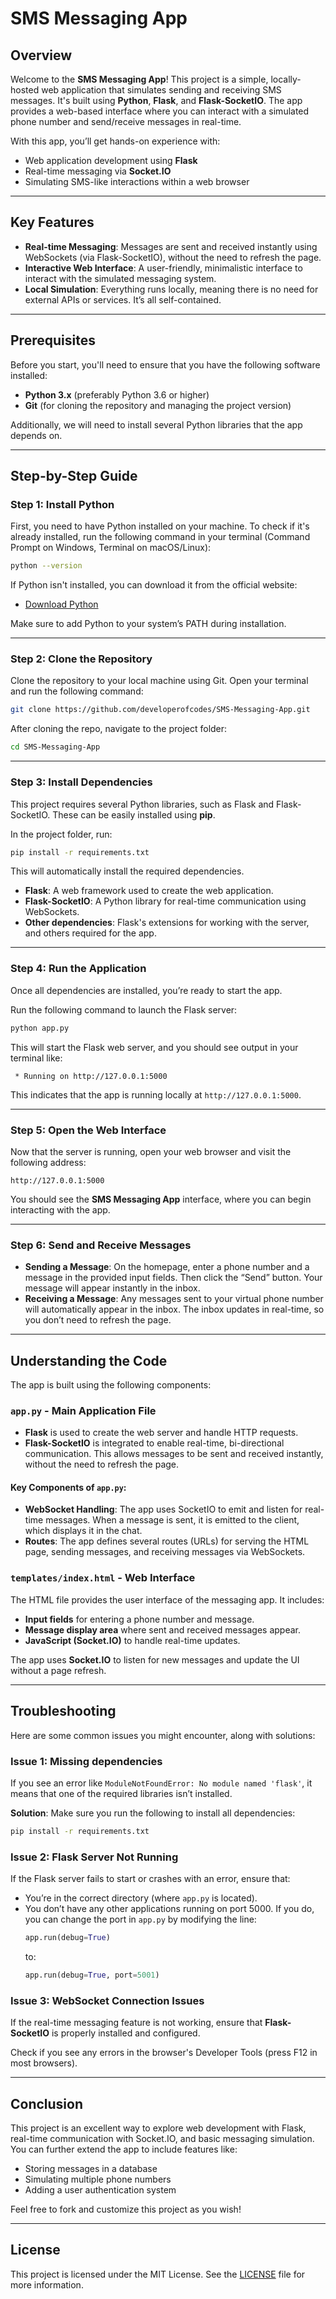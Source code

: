 # SMS Messaging App

## Overview

Welcome to the **SMS Messaging App**! This project is a simple, locally-hosted web application that simulates sending and receiving SMS messages. It's built using **Python**, **Flask**, and **Flask-SocketIO**. The app provides a web-based interface where you can interact with a simulated phone number and send/receive messages in real-time.

With this app, you’ll get hands-on experience with:
- Web application development using **Flask**
- Real-time messaging via **Socket.IO**
- Simulating SMS-like interactions within a web browser

---

## Key Features

- **Real-time Messaging**: Messages are sent and received instantly using WebSockets (via Flask-SocketIO), without the need to refresh the page.
- **Interactive Web Interface**: A user-friendly, minimalistic interface to interact with the simulated messaging system.
- **Local Simulation**: Everything runs locally, meaning there is no need for external APIs or services. It’s all self-contained.

---

## Prerequisites

Before you start, you'll need to ensure that you have the following software installed:

- **Python 3.x** (preferably Python 3.6 or higher)
- **Git** (for cloning the repository and managing the project version)

Additionally, we will need to install several Python libraries that the app depends on.

---

## Step-by-Step Guide

### Step 1: Install Python

First, you need to have Python installed on your machine. To check if it's already installed, run the following command in your terminal (Command Prompt on Windows, Terminal on macOS/Linux):

```bash
python --version
```

If Python isn't installed, you can download it from the official website:

- [Download Python](https://www.python.org/downloads/)

Make sure to add Python to your system’s PATH during installation.

---

### Step 2: Clone the Repository

Clone the repository to your local machine using Git. Open your terminal and run the following command:

```bash
git clone https://github.com/developerofcodes/SMS-Messaging-App.git
```

After cloning the repo, navigate to the project folder:

```bash
cd SMS-Messaging-App
```

---

### Step 3: Install Dependencies

This project requires several Python libraries, such as Flask and Flask-SocketIO. These can be easily installed using **pip**.

In the project folder, run:

```bash
pip install -r requirements.txt
```

This will automatically install the required dependencies.

- **Flask**: A web framework used to create the web application.
- **Flask-SocketIO**: A Python library for real-time communication using WebSockets.
- **Other dependencies**: Flask's extensions for working with the server, and others required for the app.

---

### Step 4: Run the Application

Once all dependencies are installed, you’re ready to start the app.

Run the following command to launch the Flask server:

```bash
python app.py
```

This will start the Flask web server, and you should see output in your terminal like:

```
 * Running on http://127.0.0.1:5000
```

This indicates that the app is running locally at `http://127.0.0.1:5000`.

---

### Step 5: Open the Web Interface

Now that the server is running, open your web browser and visit the following address:

```
http://127.0.0.1:5000
```

You should see the **SMS Messaging App** interface, where you can begin interacting with the app.

---

### Step 6: Send and Receive Messages

- **Sending a Message**: On the homepage, enter a phone number and a message in the provided input fields. Then click the “Send” button. Your message will appear instantly in the inbox.
- **Receiving a Message**: Any messages sent to your virtual phone number will automatically appear in the inbox. The inbox updates in real-time, so you don’t need to refresh the page.

---

## Understanding the Code

The app is built using the following components:

### `app.py` - Main Application File

- **Flask** is used to create the web server and handle HTTP requests.
- **Flask-SocketIO** is integrated to enable real-time, bi-directional communication. This allows messages to be sent and received instantly, without the need to refresh the page.

#### Key Components of `app.py`:
- **WebSocket Handling**: The app uses SocketIO to emit and listen for real-time messages. When a message is sent, it is emitted to the client, which displays it in the chat.
- **Routes**: The app defines several routes (URLs) for serving the HTML page, sending messages, and receiving messages via WebSockets.

### `templates/index.html` - Web Interface

The HTML file provides the user interface of the messaging app. It includes:
- **Input fields** for entering a phone number and message.
- **Message display area** where sent and received messages appear.
- **JavaScript (Socket.IO)** to handle real-time updates.

The app uses **Socket.IO** to listen for new messages and update the UI without a page refresh.

---

## Troubleshooting

Here are some common issues you might encounter, along with solutions:

### Issue 1: Missing dependencies
If you see an error like `ModuleNotFoundError: No module named 'flask'`, it means that one of the required libraries isn’t installed.

**Solution**: Make sure you run the following to install all dependencies:
```bash
pip install -r requirements.txt
```

### Issue 2: Flask Server Not Running
If the Flask server fails to start or crashes with an error, ensure that:
- You’re in the correct directory (where `app.py` is located).
- You don’t have any other applications running on port 5000. If you do, you can change the port in `app.py` by modifying the line:
  ```python
  app.run(debug=True)
  ```
  to:
  ```python
  app.run(debug=True, port=5001)
  ```

### Issue 3: WebSocket Connection Issues
If the real-time messaging feature is not working, ensure that **Flask-SocketIO** is properly installed and configured.

Check if you see any errors in the browser's Developer Tools (press F12 in most browsers).

---

## Conclusion

This project is an excellent way to explore web development with Flask, real-time communication with Socket.IO, and basic messaging simulation. You can further extend the app to include features like:
- Storing messages in a database
- Simulating multiple phone numbers
- Adding a user authentication system

Feel free to fork and customize this project as you wish!

---

## License

This project is licensed under the MIT License. See the [LICENSE](LICENSE) file for more information.
